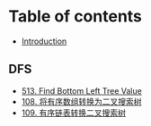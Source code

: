 # Table of contents

* [Introduction](README.md)

## DFS

* [513. Find Bottom Left Tree Value](dfs/leetcode513-findbottomlefttreevalue.md)
* [108. 将有序数组转换为二叉搜索树](dfs/108.-jiang-you-xu-shu-zu-zhuan-huan-wei-er-cha-sou-suo-shu.md)
* [109. 有序链表转换二叉搜索树](dfs/109.-you-xu-lian-biao-zhuan-huan-er-cha-sou-suo-shu-untitled.md)

